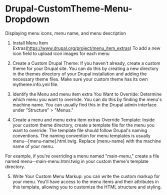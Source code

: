 # Drupal-CustomTheme-Menu-Dropdown
Displaying menu icons, menu name, and menu description 

1. Install Menu Item Extras(https://www.drupal.org/project/menu_item_extras)
To add a new icon field to upload icon images for each menu 


2. Create a Custom Drupal Theme:
If you haven't already, create a custom theme for your Drupal site. You can do this by creating a new directory in the themes directory of your Drupal installation and adding the necessary theme files. Make sure your custom theme has its own mytheme.info.yml file.


3. Identify the Menu and menu item extra You Want to Override:
Determine which menu you want to override. You can do this by finding the menu's machine name. You can usually find this in the Drupal admin interface under "Structure" > "Menus."

4. Create a menu and menu extra item extras Override Template:
Inside your custom theme directory, create a template file for the menu you want to override. The template file should follow Drupal's naming conventions. The naming convention for menu templates is usually menu--[menu-name].html.twig. Replace [menu-name] with the machine name of your menu.

For example, if you're overriding a menu named "main-menu," create a file named menu--main-menu.html.twig in your custom theme's template directory.


5. Write Your Custom Menu Markup:
you can write the custom markup for your menu. You'll have access to the menu items and their attributes in this template, allowing you to customize the HTML structure and styling.
